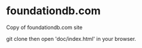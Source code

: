 # foundationdb.com
Copy of foundationdb.com site

git clone then open 'doc/index.html' in your browser.
